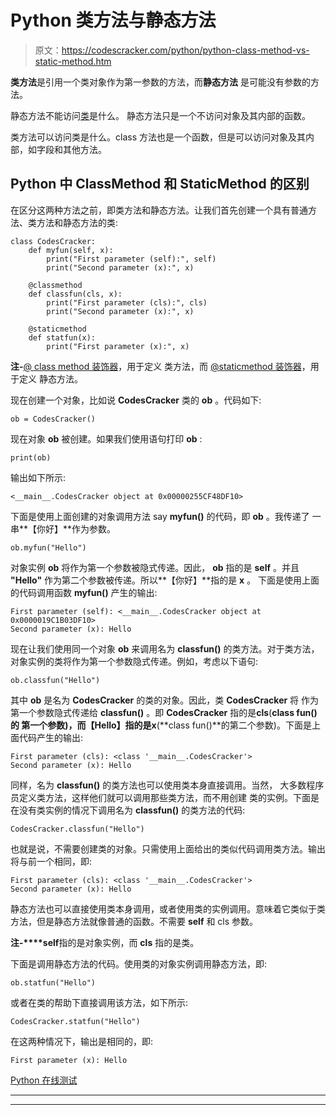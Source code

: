 # Python 类方法与静态方法

> 原文：<https://codescracker.com/python/python-class-method-vs-static-method.htm>

**类方法**是引用一个类对象作为第一参数的方法，而**静态方法** 是可能没有参数的方法。

静态方法不能访问[类](/python/python-classes-objects.htm)是什么。 静态方法只是一个不访问对象及其内部的函数。

类方法可以访问类是什么。class 方法也是一个函数，但是可以访问对象及其内部，如字段和其他方法。

## Python 中 ClassMethod 和 StaticMethod 的区别

在区分这两种方法之前，即类方法和静态方法。让我们首先创建一个具有普通方法、类方法和静态方法的类:

```
class CodesCracker:
    def myfun(self, x):
        print("First parameter (self):", self)
        print("Second parameter (x):", x)

    @classmethod
    def classfun(cls, x):
        print("First parameter (cls):", cls)
        print("Second parameter (x):", x)

    @staticmethod
    def statfun(x):
        print("First parameter (x):", x)
```

**注-**[@ class method 装饰器](/python/python-classmethod-decorator.htm)，用于定义 类方法，而 [@staticmethod 装饰器](/python/python-staticmethod-decorator.htm)，用于定义 静态方法。

现在创建一个对象，比如说 **CodesCracker** 类的 **ob** 。代码如下:

```
ob = CodesCracker()
```

现在对象 **ob** 被创建。如果我们使用语句打印 **ob** :

```
print(ob)
```

输出如下所示:

```
<__main__.CodesCracker object at 0x00000255CF48DF10>
```

下面是使用上面创建的对象调用方法 say **myfun()** 的代码，即 **ob** 。我传递了 一串**【你好】**作为参数。

```
ob.myfun("Hello")
```

对象实例 **ob** 将作为第一个参数被隐式传递。因此， **ob** 指的是 **self** 。并且 **"Hello"** 作为第二个参数被传递。所以**【你好】**指的是 **x** 。 下面是使用上面的代码调用函数 **myfun()** 产生的输出:

```
First parameter (self): <__main__.CodesCracker object at 0x0000019C1B03DF10>
Second parameter (x): Hello
```

现在让我们使用同一个对象 **ob** 来调用名为 **classfun()** 的类方法。对于类方法， 对象实例的类将作为第一个参数隐式传递。例如，考虑以下语句:

```
ob.classfun("Hello")
```

其中 **ob** 是名为 **CodesCracker** 的类的对象。因此，类 **CodesCracker** 将 作为第一个参数隐式传递给 **classfun()** 。即 **CodesCracker** 指的是**cls**(**class fun()**的 第一个参数)，而**【Hello】**指的是**x**(**class fun()**的第二个参数)。下面是上面代码产生的输出:

```
First parameter (cls): <class '__main__.CodesCracker'>
Second parameter (x): Hello
```

同样，名为 **classfun()** 的类方法也可以使用类本身直接调用。当然， 大多数程序员定义类方法，这样他们就可以调用那些类方法，而不用创建 类的实例。下面是在没有类实例的情况下调用名为 **classfun()** 的类方法的代码:

```
CodesCracker.classfun("Hello")
```

也就是说，不需要创建类的对象。只需使用上面给出的类似代码调用类方法。输出将与前一个相同，即:

```
First parameter (cls): <class '__main__.CodesCracker'>
Second parameter (x): Hello
```

静态方法也可以直接使用类本身调用，或者使用类的实例调用。意味着它类似于类方法，但是静态方法就像普通的函数。不需要 **self** 和 cls 参数。

**注-****self**指的是对象实例，而 **cls** 指的是类。

下面是调用静态方法的代码。使用类的对象实例调用静态方法，即:

```
ob.statfun("Hello")
```

或者在类的帮助下直接调用该方法，如下所示:

```
CodesCracker.statfun("Hello")
```

在这两种情况下，输出是相同的，即:

```
First parameter (x): Hello
```

[Python 在线测试](/exam/showtest.php?subid=10)

* * *

* * *